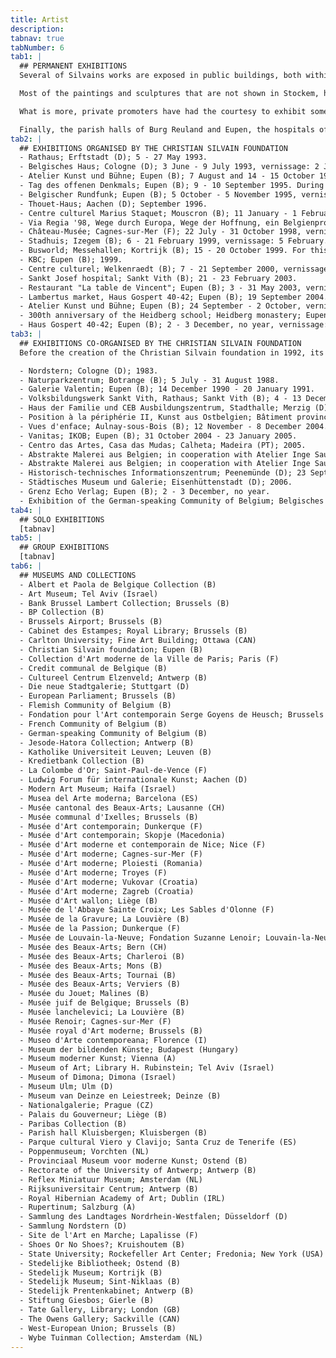```yaml
---
title: Artist
description: 
tabnav: true
tabNumber: 6
tab1: |
  ## PERMANENT EXHIBITIONS
  Several of Silvains works are exposed in public buildings, both within the German-speaking Community of Belgium and elsewhere - for instance at the headquarters of the European Commission in the Berlaymont building in Brussels, where president José Manuel Barroso inaugurated the exhibition "Summa artis" on 18 May 2006.

  Most of the paintings and sculptures that are not shown in Stockem, however, can be found in the government and administration buildings of the German-speaking Community, as much in Eupen as in other parts of Belgium and the world. Indeed, there are paintings in the administrative buildings in Eupen and Sankt Vith, in the employment centre of Eupen, at the seats of the broadcast station Belgischer Rundfunk and the newspaper Grenz Echo - but also in the German-speaking Communities permanent missions, be it in Berlin or in the Ancien Hôtel de Brouckère in Brussels.

  What is more, private promoters have had the courtesy to exhibit some of their artworks in places such as the seat of Workgroup Thona, now Hexagon, or the publishing house of the only German-speaking newspaper of Belgium, the Grenz Echo.

  Finally, the parish halls of Burg Reuland and Eupen, the hospitals of Eupen and Sankt Vith, or the Eupen day-care centre and public centre for social welfare also borrowed several of the foundation's paintings.
tab2: |
  ## EXHIBITIONS ORGANISED BY THE CHRISTIAN SILVAIN FOUNDATION
  - Rathaus; Erftstadt (D); 5 - 27 May 1993.
  - Belgisches Haus; Cologne (D); 3 June - 9 July 1993, vernissage: 2 June.
  - Atelier Kunst und Bühne; Eupen (B); 7 August and 14 - 15 October 1995.
  - Tag des offenen Denkmals; Eupen (B); 9 - 10 September 1995. During the Belgian "heritage days", artworks by Silvain were displayed in the old Heidberg monastery in Eupen, to demonstrate that the latter could well be used as a gallery or museum.
  - Belgischer Rundfunk; Eupen (B); 5 October - 5 November 1995, vernissage: 4 October.
  - Thouet-Haus; Aachen (D); September 1996.
  - Centre culturel Marius Staquet; Mouscron (B); 11 January - 1 February 1998, vernissage: 10 January.
  - Via Regia '98, Wege durch Europa, Wege der Hoffnung, ein Belgienprojekt; Haus Dacheröden; Erfurt (D); 4 - 31 May 1998, vernissage: 30 April.
  - Château-Musée; Cagnes-sur-Mer (F); 22 July - 31 October 1998, vernissage: 21 July.
  - Stadhuis; Izegem (B); 6 - 21 February 1999, vernissage: 5 February.
  - Busworld; Messehallen; Kortrijk (B); 15 - 20 October 1999. For this exhibition, Silvain painted a bus which has been used in Flanders since then.
  - KBC; Eupen (B); 1999.
  - Centre culturel; Welkenraedt (B); 7 - 21 September 2000, vernissage: 8 September.
  - Sankt Josef hospital; Sankt Vith (B); 21 - 23 February 2003.
  - Restaurant "La table de Vincent"; Eupen (B); 3 - 31 May 2003, vernissage: 8 - 9 May. Landschaftsverband Rheinland; Cologne (D); March 2004, vernissage: 8 March.
  - Lambertus market, Haus Gospert 40-42; Eupen (B); 19 September 2004.
  - Atelier Kunst und Bühne; Eupen (B); 24 September - 2 October, vernissage: 23 September.
  - 300th anniversary of the Heidberg school; Heidberg monastery; Eupen (B); 15 October 2006.
  - Haus Gospert 40-42; Eupen (B); 2 - 3 December, no year, vernissage: 1 December.
tab3: |
  ## EXHIBITIONS CO-ORGANISED BY THE CHRISTIAN SILVAIN FOUNDATION
  Before the creation of the Christian Silvain foundation in 1992, its founding members already helped promoting the artist's oeuvre, mainly with pictures on loan from Silvain himself. Furthermore, the foundation co-organised several exhibitions together with other associations. These exhibitions include:

  - Nordstern; Cologne (D); 1983.
  - Naturparkzentrum; Botrange (B); 5 July - 31 August 1988.
  - Galerie Valentin; Eupen (B); 14 December 1990 - 20 January 1991.
  - Volksbildungswerk Sankt Vith, Rathaus; Sankt Vith (B); 4 - 13 December 1992.
  - Haus der Familie und CEB Ausbildungszentrum, Stadthalle; Merzig (D); 11 June and 17 - 29 June 1996.
  - Position à la périphérie II, Kunst aus Ostbelgien; Bâtiment provincial Solvay; Charleroi (B);  6 September -  7 October 2001, vernissage: 1 September.
  - Vues d'enface; Aulnay-sous-Bois (B); 12 November - 8 December 2004.
  - Vanitas; IKOB; Eupen (B); 31 October 2004 - 23 January 2005.
  - Centro das Artes, Casa das Mudas; Calheta; Madeira (PT); 2005.
  - Abstrakte Malerei aus Belgien; in cooperation with Atelier Inge Sauren; Galerie Dorothea Schrade; Leutkirch-Diepoldshofen (D); 25 June - 6 August 2006.
  - Abstrakte Malerei aus Belgien; in cooperation with Atelier Inge Sauren from Walhorn; ministry of the German- speaking Community of Belgium; Eupen (B); 17 September - 17 October 2006.
  - Historisch-technisches Informationszentrum; Peenemünde (D); 23 September 2005 - 31 March 2006.
  - Städtisches Museum und Galerie; Eisenhüttenstadt (D); 2006.
  - Grenz Echo Verlag; Eupen (B); 2 - 3 December, no year.
  - Exhibition of the German-speaking Community of Belgium; Belgisches Haus; Cologne (D); no year.
tab4: |
  ## SOLO EXHIBITIONS
  [tabnav]
tab5: |
  ## GROUP EXHIBITIONS
  [tabnav]
tab6: |
  ## MUSEUMS AND COLLECTIONS
  - Albert et Paola de Belgique Collection (B)
  - Art Museum; Tel Aviv (Israel)
  - Bank Brussel Lambert Collection; Brussels (B)
  - BP Collection (B)
  - Brussels Airport; Brussels (B)
  - Cabinet des Estampes; Royal Library; Brussels (B)
  - Carlton University; Fine Art Building; Ottawa (CAN)
  - Christian Silvain foundation; Eupen (B)
  - Collection d'Art moderne de la Ville de Paris; Paris (F)
  - Credit communal de Belgique (B)
  - Cultureel Centrum Elzenveld; Antwerp (B)
  - Die neue Stadtgalerie; Stuttgart (D)
  - European Parliament; Brussels (B)
  - Flemish Community of Belgium (B)
  - Fondation pour l'Art contemporain Serge Goyens de Heusch; Brussels (B)
  - French Community of Belgium (B)
  - German-speaking Community of Belgium (B)
  - Jesode-Hatora Collection; Antwerp (B)
  - Katholike Universiteit Leuven; Leuven (B)
  - Kredietbank Collection (B)
  - La Colombe d'Or; Saint-Paul-de-Vence (F)
  - Ludwig Forum für internationale Kunst; Aachen (D)
  - Modern Art Museum; Haifa (Israel)
  - Musea del Arte moderna; Barcelona (ES)
  - Musée cantonal des Beaux-Arts; Lausanne (CH)
  - Musée communal d'Ixelles; Brussels (B)
  - Musée d'Art contemporain; Dunkerque (F)
  - Musée d'Art contemporain; Skopje (Macedonia)
  - Musée d'Art moderne et contemporain de Nice; Nice (F)
  - Musée d'Art moderne; Cagnes-sur-Mer (F)
  - Musée d'Art moderne; Ploiesti (Romania)
  - Musée d'Art moderne; Troyes (F)
  - Musée d'Art moderne; Vukovar (Croatia)
  - Musée d'Art moderne; Zagreb (Croatia)
  - Musée d'Art wallon; Liège (B)
  - Musée de l'Abbaye Sainte Croix; Les Sables d'Olonne (F)
  - Musée de la Gravure; La Louvière (B)
  - Musée de la Passion; Dunkerque (F)
  - Musée de Louvain-la-Neuve; Fondation Suzanne Lenoir; Louvain-la-Neuve (B)
  - Musée des Beaux-Arts; Bern (CH)
  - Musée des Beaux-Arts; Charleroi (B)
  - Musée des Beaux-Arts; Mons (B)
  - Musée des Beaux-Arts; Tournai (B)
  - Musée des Beaux-Arts; Verviers (B)
  - Musée du Jouet; Malines (B)
  - Musée juif de Belgique; Brussels (B)
  - Musée lanchelevici; La Louvière (B)
  - Musée Renoir; Cagnes-sur-Mer (F)
  - Musée royal d'Art moderne; Brussels (B)
  - Museo d'Arte contemporeana; Florence (I)
  - Museum der bildenden Künste; Budapest (Hungary)
  - Museum moderner Kunst; Vienna (A)
  - Museum of Art; Library H. Rubinstein; Tel Aviv (Israel)
  - Museum of Dimona; Dimona (Israel)
  - Museum Ulm; Ulm (D)
  - Museum van Deinze en Leiestreek; Deinze (B)
  - Nationalgalerie; Prague (CZ)
  - Palais du Gouverneur; Liège (B)
  - Paribas Collection (B)
  - Parish hall Kluisbergen; Kluisbergen (B)
  - Parque cultural Viero y Clavijo; Santa Cruz de Tenerife (ES)
  - Poppenmuseum; Vorchten (NL)
  - Provinciaal Museum voor moderne Kunst; Ostend (B)
  - Rectorate of the University of Antwerp; Antwerp (B)
  - Reflex Miniatuur Museum; Amsterdam (NL)
  - Rijksuniversitair Centrum; Antwerp (B)
  - Royal Hibernian Academy of Art; Dublin (IRL)
  - Rupertinum; Salzburg (A)
  - Sammlung des Landtages Nordrhein-Westfalen; Düsseldorf (D)
  - Sammlung Nordstern (D)
  - Site de l'Art en Marche; Lapalisse (F)
  - Shoes Or No Shoes?; Kruishoutem (B)
  - State University; Rockefeller Art Center; Fredonia; New York (USA)
  - Stedelijke Bibliotheek; Ostend (B)
  - Stedelijk Museum; Kortrijk (B)
  - Stedelijk Museum; Sint-Niklaas (B)
  - Stedelijk Prentenkabinet; Antwerp (B)
  - Stiftung Giesbos; Gierle (B)
  - Tate Gallery, Library; London (GB)
  - The Owens Gallery; Sackville (CAN)
  - West-European Union; Brussels (B)
  - Wybe Tuinman Collection; Amsterdam (NL)
---
```






